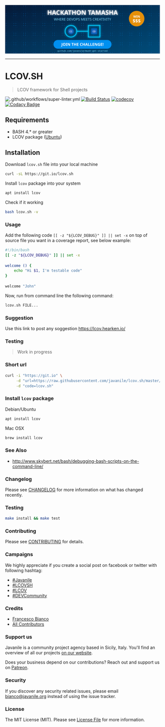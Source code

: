 <div align="center">


<a href="https://www.javanile.org/hackathon/">
<img src="https://raw.githubusercontent.com/javanile/hackathon/refs/heads/main/assets/images/devops-hackathon-banner.svg" />
</a>


</div>

---

# LCOV.SH

> LCOV framework for Shell projects

![.github/workflows/super-linter.yml](https://github.com/javanile/lcov.sh/workflows/.github/workflows/super-linter.yml/badge.svg)
[![Build Status](https://travis-ci.com/javanile/lcov.sh.svg?branch=master)](https://travis-ci.org/javanile/lcov.sh)
[![codecov](https://codecov.io/gh/javanile/lcov.sh/branch/master/graph/badge.svg)](https://codecov.io/gh/javanile/lcov.sh)
[![Codacy Badge](https://api.codacy.com/project/badge/Grade/e05f81a8c3b54e5f84fb85a4ba70be17)](https://www.codacy.com/manual/francescobianco/lcov.sh?utm_source=github.com&amp;utm_medium=referral&amp;utm_content=javanile/lcov.sh&amp;utm_campaign=Badge_Grade)

## Requirements

- BASH 4.* or greater
- LCOV package ([Ubuntu](http://manpages.ubuntu.com/manpages/focal/man1/lcov.1.html))

## Installation

Download `lcov.sh` file into your local machine

```bash
curl -sL https://git.io/lcov.sh
```

Install `lcov` package into your system

```bash
apt install lcov
```

Check if it working

```bash
bash lcov.sh -v
```

### Usage

Add the following code `[[ -z "${LCOV_DEBUG}" ]] || set -x`
on top of source file you want in a coverage report, see below example:

```bash
#!/bin/bash
[[ -z "${LCOV_DEBUG}" ]] || set -x

welcome () {
    echo "Hi $1, I'm testable code"
}

welcome "John"
```

Now, run from command line the following command:

```bash
lcov.sh FILE...
```

### Suggestion

Use this link to post any soggestion <https://lcov.hearken.io/>

### Testing

> Work in progress

### Short url

```bash
curl -i "https://git.io" \
     -d "url=https://raw.githubusercontent.com/javanile/lcov.sh/master/lcov.sh" \
     -d "code=lcov.sh"
```

### Install `lcov` package

Debian/Ubuntu

```bash
apt install lcov
```

Mac OSX

```bash
brew install lcov
```

### See Also

- <http://www.skybert.net/bash/debugging-bash-scripts-on-the-command-line/>

### Changelog

Please see [CHANGELOG](docs/CHANGELOG.md) for more information on what has changed recently.

### Testing

```bash
make install && make test 
```

### Contributing

Please see [CONTRIBUTING](docs/CONTRIBUTING.md) for details.

### Campaigns

We highly appreciate if you create a social post on facebook or twitter with following hashtag:

- [#Javanile](#javanile)
- [#LCOVSH](#lcovsh)
- [#LCOV](#lcovsh)
- [#DEVCommunity](#DEVCommunity)

### Credits

- [Francesco Bianco](https://github.com/francescobianco)
- [All Contributors](../../contributors) 

### Support us

Javanile is a community project agency based in Sicily, Italy. 
You'll find an overview of all our projects [on our website](https://www.javanile.org).

Does your business depend on our contributions? Reach out and support us on [Patreon](https://www.patreon.com/javanile). 

### Security

If you discover any security related issues, please email bianco@javanile.org instead of using the issue tracker.

### License

The MIT License (MIT). Please see [License File](LICENSE.md) for more information.
